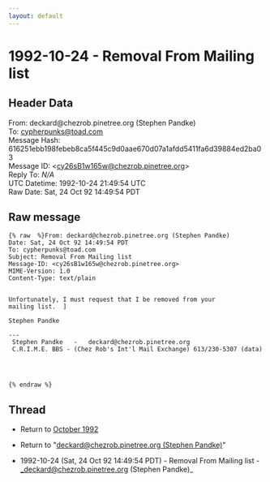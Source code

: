 ```yaml
---
layout: default
---
```


# 1992-10-24 - Removal From Mailing list

## Header Data

From: deckard<span>@</span>chezrob.pinetree.org (Stephen Pandke)<br>
To: cypherpunks@toad.com<br>
Message Hash: 616251ebb198febeb8ca5f445c9d0aae670d07a1afdd5411fa6d39884ed2ba03<br>
Message ID: \<cy26sB1w165w@chezrob.pinetree.org\><br>
Reply To: _N/A_<br>
UTC Datetime: 1992-10-24 21:49:54 UTC<br>
Raw Date: Sat, 24 Oct 92 14:49:54 PDT<br>

## Raw message

```
{% raw  %}From: deckard@chezrob.pinetree.org (Stephen Pandke)
Date: Sat, 24 Oct 92 14:49:54 PDT
To: cypherpunks@toad.com
Subject: Removal From Mailing list
Message-ID: <cy26sB1w165w@chezrob.pinetree.org>
MIME-Version: 1.0
Content-Type: text/plain


Unfortunately, I must request that I be removed from your
mailing list.  ]

Stephen Pandke

---
 Stephen Pandke   -   deckard@chezrob.pinetree.org
 C.R.I.M.E. BBS - (Chez Rob's Int'l Mail Exchange) 613/230-5307 (data)




{% endraw %}
```

## Thread

+ Return to [October 1992](/archive/1992/10)

+ Return to "[deckard<span>@</span>chezrob.pinetree.org (Stephen Pandke)](/author/deckard_at_chezrob_pinetree_org_stephen_pandke_)"

+ 1992-10-24 (Sat, 24 Oct 92 14:49:54 PDT) - Removal From Mailing list - _deckard@chezrob.pinetree.org (Stephen Pandke)_

